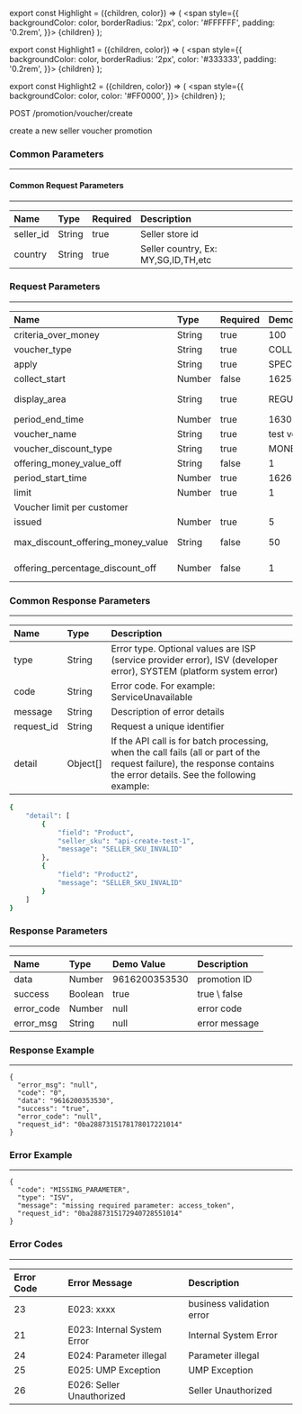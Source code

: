 export const Highlight = ({children, color}) => (
  <span
    style={{
      backgroundColor: color,
      borderRadius: '2px',
      color: '#FFFFFF',
      padding: '0.2rem',
    }}>
    {children}
  </span>
);

export const Highlight1 = ({children, color}) => (
  <span
    style={{
      backgroundColor: color,
      borderRadius: '2px',
      color: '#333333',
      padding: '0.2rem',
    }}>
    {children}
  </span>
);

export const Highlight2 = ({children, color}) => (
  <span
    style={{
      backgroundColor: color,
      color: '#FF0000',
    }}>
    {children}
  </span>
);

<Highlight color="#00A854">POST</Highlight>  <Highlight1 color="#EEEEEE">/promotion/voucher/create</Highlight1>

create a new seller voucher promotion

### Common Parameters
---

#### Common Request Parameters
---
| Name      | Type   | Required                      | Description                         |
| :-------- | :----- | :---------------------------- | :---------------------------------- |
| seller_id | String | <Highlight2>true</Highlight2> | Seller store id                     |
| country   | String | <Highlight2>true</Highlight2> | Seller country, Ex: MY,SG,ID,TH,etc |

### Request Parameters
---

| Name          | Type     | Required  | Demo Value  | Rule     | Description   |
| :---          | :---     | :---      | :---        | :---     | :---          |
| criteria_over_money      | String    | <Highlight2>true</Highlight2>  | 100   |          | Discount details, if order value reaches set value, will money discount or percentage discount|
| voucher_type             | String   | <Highlight2>true</Highlight2>	| COLLECTIBLE_VOUCHER |      |  Voucher type, just set COLLECTIBLE_VOUCHER|
| apply                    | String    | <Highlight2>true</Highlight2>  | SPECIFIC_PRODUCTS   |          | apply scope: ENTIRE_SHOP \ SPECIFIC_PRODUCTS|
| collect_start            | Number   | false  | 1625649720000   |          | The time that customers can collect the voucher|
| display_area             | String    | <Highlight2>true</Highlight2>  | REGULAR_CHANNEL   |          | The area that customers can see the voucher. REGULAR_CHANNEL\STORE_FOLLOWER\OFFLINE\LIVE_STREAM\SHARE_VOUCHER\CEM_SELLER|
| period_end_time          | Number    | <Highlight2>true</Highlight2>  | 1630339199000   |          | The period end time that customers can use the voucher|
| voucher_name             | String    | <Highlight2>true</Highlight2>  | test voucher   |          | Voucher name|
| voucher_discount_type    | String    | <Highlight2>true</Highlight2>  | MONEY_VALUE_OFF   |          | Discount type, MONEY_VALUE_OFF | PERCENTAGE_DISCOUNT_OFF |
| offering_money_value_off | String    | false  | 1   |          | Discount details, if order value reaches criteria_over_money value, will discount money value|
| period_start_time       | Number    | <Highlight2>true</Highlight2>  | 1626969600000   |          | The period start time that customers can use the voucher|
| limit      | Number     | <Highlight2>true</Highlight2>  | 1   |          | 	
Voucher limit per customer|
| issued      | Number    | <Highlight2>true</Highlight2>  | 5   |          | Revision should be greater than the current setting|
| max_discount_offering_money_value      | String    | false  | 50   |          | Discount details, if order value reaches criteria_over_money value, allow maximum discount per order, just support percentage discount off type|
| offering_percentage_discount_off       | Number    | false  | 1   |          | Discount details, if order value reaches criteria_over_money value, will percentage discount off value|

### Common Response Parameters 
---

| Name        | Type        | Description        |
| :---         | :---         | :---                |
| type        | String      | Error type. Optional values ​​are ISP (service provider error), ISV (developer error), SYSTEM (platform system error) |
| code        | String      | Error code. For example: ServiceUnavailable                |
| message     | String      | Description of error details                |
| request_id  | String      | Request a unique identifier               |
| detail      | Object[]    | If the API call is for batch processing, when the call fails (all or part of the request failure), the response contains the error details. See the following example: |
```bash
{ 
    "detail": [
        {
            "field": "Product",
            "seller_sku": "api-create-test-1",
            "message": "SELLER_SKU_INVALID"
        },
        {
            "field": "Product2",
            "message": "SELLER_SKU_INVALID"
        }
    ]
} 
```

### Response Parameters
---
| Name                                  | Type       | Demo Value                               | Description     |
| :---                                  | :---       | :---                                     | :---            |
| data                                  | Number	 | 9616200353530                            | promotion ID|
| success                               | Boolean	 | true                                     | true \ false| 
| error_code                            | Number	 | null                                     | error code
| error_msg                             | String	 | null                                     | error message| 

### Response Example
---
```
{
  "error_msg": "null",
  "code": "0",
  "data": "9616200353530",
  "success": "true",
  "error_code": "null",
  "request_id": "0ba2887315178178017221014"
}
```

### Error Example
---
```
{
  "code": "MISSING_PARAMETER",
  "type": "ISV",
  "message": "missing required parameter: access_token",
  "request_id": "0ba2887315172940728551014"
}
```

### Error Codes
---
| Error Code            | 	Error Message               | Description        |
| :---                  | :---                          | :---               |
| 23	                | E023: xxxx	                | business validation error| 
| 21	                | E023: Internal System Error	| Internal System Error| 
| 24	                | E024: Parameter illegal	    | Parameter illegal| 
| 25	                | E025: UMP Exception	        | UMP Exception| 
| 26	                | E026: Seller Unauthorized	    | Seller Unauthorized| 
